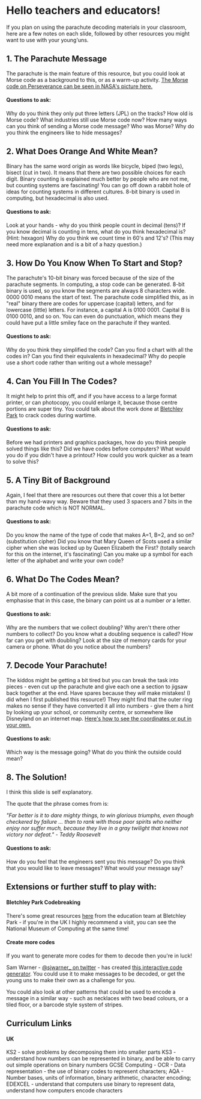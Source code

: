 # Hello teachers and educators!

If you plan on using the parachute decoding materials in your classroom, here are a few notes on each slide, followed by other resources you might want to use with your young'uns.

## 1. The Parachute Message
The parachute is the main feature of this resource, but you could look at Morse code as a background to this, or as a warm-up activity. 
[The Morse code on Perseverance can be seen in NASA's picture here.](https://mars.nasa.gov/resources/24877/send-your-name-placard-attached-to-perseverance/)

#### Questions to ask:
Why do you think they only put three letters (JPL) on the tracks?
How old is Morse code?
What industries still use Morse code now?
How many ways can you think of sending a Morse code message?
Who was Morse?
Why do you think the engineers like to hide messages?

## 2. What Does Orange And White Mean?
Binary has the same word origin as words like bicycle, biped (two legs), bisect (cut in two). It means that there are two possible choices for each digit.
Binary counting is explained much better by people who are not me, but counting systems are fascinating!
You can go off down a rabbit hole of ideas for counting systems in different cultures.
8-bit binary is used in computing, but hexadecimal is also used.

#### Questions to ask:
Look at your hands - why do you think people count in decimal (tens)?
If you know decimal is counting in tens, what do you think hexadecimal is? (Hint: hexagon)
Why do you think we count time in 60's and 12's? (This may need more explanation and is a bit of a hazy question.)

## 3. How Do You Know When To Start and Stop?
The parachute's 10-bit binary was forced because of the size of the parachute segments. In computing, a stop code can be generated.
8-bit binary is used, so you know the segments are always 8 characters wide. 0000 0010 means the start of text.
The parachute code simplified this, as in "real" binary there are codes for uppercase (capital) letters, and for lowercase (little) letters.
For instance, a capital A is 0100 0001. Capital B is 0100 0010, and so on. You can even do punctuation, which means they could have put a little smiley face on the parachute if they wanted.

#### Questions to ask:
Why do you think they simplified the code?
Can you find a chart with all the codes in?
Can you find their equivalents in hexadecimal?
Why do people use a short code rather than writing out a whole message?

## 4. Can You Fill In The Codes?
It might help to print this off, and if you have access to a large format printer, or can photocopy, you could enlarge it, because those centre portions are super tiny.
You could talk about the work done at [Bletchley Park](https://bletchleypark.org.uk/) to crack codes during wartime.

#### Questions to ask:
Before we had printers and graphics packages, how do you think people solved things like this?
Did we have codes before computers?
What would you do if you didn't have a printout?
How could you work quicker as a team to solve this?

## 5. A Tiny Bit of Background
Again, I feel that there are resources out there that cover this a lot better than my hand-wavy way. Beware that they used 3 spacers and 7 bits in the parachute code which is NOT NORMAL.

#### Questions to ask:
Do you know the name of the type of code that makes A=1, B=2, and so on? (substitution cipher)
Did you know that Mary Queen of Scots used a similar cipher when she was locked up by Queen Elizabeth the First? (totally search for this on the internet, it's fascinating)
Can you make up a symbol for each letter of the alphabet and write your own code?

## 6. What Do The Codes Mean?
A bit more of a continuation of the previous slide. Make sure that you emphasise that in this case, the binary can point us at a number *or* a letter.

#### Questions to ask:
Why are the numbers that we collect doubling?
Why aren't there other numbers to collect?
Do you know what a doubling sequence is called?
How far can you get with doubling?
Look at the size of memory cards for your camera or phone. What do you notice about the numbers?

## 7. Decode Your Parachute!
The kiddos might be getting a bit tired but you can break the task into pieces - even cut up the parachute and give each one a section to jigsaw back together at the end. Have spares because they *will* make mistakes! (I did when I first published this resource!)
They might find that the outer ring makes no sense if they have converted it all into numbers - give them a hint by looking up your school, or community centre, or somewhere like Disneyland on an internet map. [Here's how to see the coordinates or put in your own.](https://support.google.com/maps/answer/18539?co=GENIE.Platform%3DDesktop&hl=en)

#### Questions to ask:
Which way is the message going? What do you think the outside could mean?

## 8. The Solution!
I think this slide is self explanatory. 

The quote that the phrase comes from is:

*"Far better is it to dare mighty things, to win glorious triumphs, even though checkered by failure ... than to rank with those poor spirits who neither enjoy nor suffer much, because they live in a gray twilight that knows not victory nor defeat." - Teddy Roosevelt*

#### Questions to ask:
How do you feel that the engineers sent you this message?
Do you think that you would like to leave messages?
What would your message say?

## Extensions or further stuff to play with:

#### Bletchley Park Codebreaking
There's some great resources [here](https://bletchleypark.org.uk/learn/resources/codes-and-ciphers) from the education team at Bletchley Park - if you're in the UK I highly recommend a visit, you can see the National Museum of Computing at the same time!

#### Create more codes

If you want to generate more codes for them to decode then you're in luck!

Sam Warner - [@sjwarner_ on twitter](https://twitter.com/sjwarner_) - has created [this interactive code generator](https://sjwarner.github.io/perseverance-parachute-generator/).
You could use it to make messages to be decoded, or get the young uns to make their own as a challenge for you.

You could also look at other patterns that could be used to encode a message in a similar way - such as necklaces with two bead colours, or a tiled floor, or a barcode style system of stripes.

## Curriculum Links

#### UK
KS2 - solve problems by decomposing them into smaller parts
KS3 - understand how numbers can be represented in binary, and be able to carry out simple operations on binary numbers
GCSE Computing - 
OCR - Data representation - the use of binary codes to represent characters;
AQA - Number bases, units of information, binary arithmetic, character encoding;
EDEXCEL - understand that computers use binary to represent data, understand how computers encode characters
